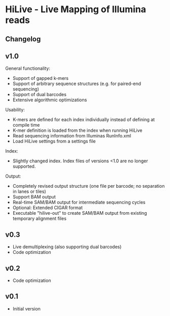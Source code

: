 HiLive - Live Mapping of Illumina reads
=======================================

Changelog
-----------

v1.0
-----

General functionality:
 * Support of gapped k-mers
 * Support of arbitrary sequence structures (e.g. for paired-end sequencing)
 * Support of dual barcodes
 * Extensive algorithmic optimizations

Usability:
 * K-mers are defined for each index individually instead of defining at compile time
 * K-mer definition is loaded from the index when running HiLive
 * Read sequencing information from Illuminas RunInfo.xml
 * Load HiLive settings from a settings file
  
Index:
 * Slightly changed index. Index files of versions <1.0 are no longer supported.
 
 Output:
 * Completely revised output structure (one file per barcode; no separation in lanes or tiles)
 * Support BAM output
 * Real-time SAM/BAM output for intermediate sequencing cycles
 * Optional: Extended CIGAR format
 * Executable "hilive-out" to create SAM/BAM output from existing temporary alignment files

v0.3
-----

 * Live demultiplexing (also supporting dual barcodes)
 * Code optimization

v0.2
-----

 * Code optimization
 
v0.1
-----
 
 * Initial version  